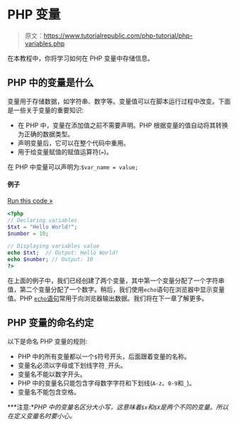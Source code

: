 # PHP 变量

> 原文：<https://www.tutorialrepublic.com/php-tutorial/php-variables.php>

在本教程中，你将学习如何在 PHP 变量中存储信息。

## PHP 中的变量是什么

变量用于存储数据，如字符串、数字等。变量值可以在脚本运行过程中改变。下面是一些关于变量的重要知识:

*   在 PHP 中，变量在添加值之前不需要声明。PHP 根据变量的值自动将其转换为正确的数据类型。
*   声明变量后，它可以在整个代码中重用。
*   用于给变量赋值的赋值运算符(`=`)。

在 PHP 中变量可以声明为:`$var_name = value;`

#### 例子

[Run this code »](../codelab.php?topic=php&file=variables "Run this code to view the output")

```php
<?php
// Declaring variables
$txt = "Hello World!";
$number = 10;

// Displaying variables value
echo $txt;  // Output: Hello World!
echo $number; // Output: 10
?>
```

在上面的例子中，我们已经创建了两个变量，其中第一个变量分配了一个字符串值，第二个变量分配了一个数字。稍后，我们使用`echo`语句在浏览器中显示变量值。PHP [`echo`语句](php-echo-and-print-statements.php)常用于向浏览器输出数据。我们将在下一章了解更多。

## PHP 变量的命名约定

以下是命名 PHP 变量的规则:

*   PHP 中的所有变量都以一个`$`符号开头，后面跟着变量的名称。
*   变量名必须以字母或下划线字符`_`开头。
*   变量名不能以数字开头。
*   PHP 中的变量名只能包含字母数字字符和下划线(`A-z`、`0-9`和`_`)。
*   变量名不能包含空格。

 ***注意:**PHP 中的变量名区分大小写，这意味着`$x`和`$X`是两个不同的变量。所以在定义变量名时要小心。*